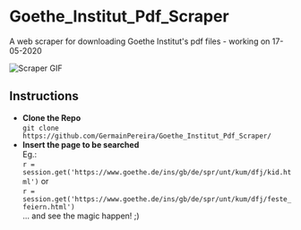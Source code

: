 # Goethe_Institut_Pdf_Scraper

A web scraper for downloading Goethe Institut's pdf files - working on 17-05-2020

![Scraper GIF](https://user-images.githubusercontent.com/52306002/82161472-65838300-9873-11ea-9aa1-d07e8ba4a784.gif)

## Instructions
* **Clone the Repo**    
`git clone https://github.com/GermainPereira/Goethe_Institut_Pdf_Scraper/`   
* **Insert the page to be searched**  
Eg.:    
`r = session.get('https://www.goethe.de/ins/gb/de/spr/unt/kum/dfj/kid.html')` or    
`r = session.get('https://www.goethe.de/ins/gb/de/spr/unt/kum/dfj/feste_feiern.html')`   
... and see the magic happen! ;)

